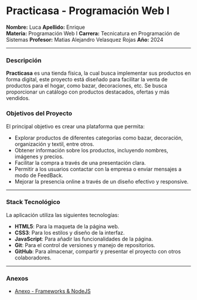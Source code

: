 # Practicasa - Programación Web I

**Nombre:** Luca
**Apellido:** Enrique    
**Materia:** Programación Web I
**Carrera:** Tecnicatura en Programación de Sistemas
**Profesor:** Matias Alejandro Velasquez Rojas 
**Año:** 2024  

---

### Descripción
**Practicasa** es una tienda física, la cual busca implementar sus productos en forma digital, este proyecto está diseñado para facilitar la venta de productos para el hogar, como bazar, decoraciones, etc. Se busca proporcionar un catálogo con productos destacados, ofertas y más vendidos.

### Objetivos del Proyecto
El principal objetivo es crear una plataforma que permita:
- Explorar productos de diferentes categorías como bazar, decoración, organización y textil, entre otros.
- Obtener información sobre los productos, incluyendo nombres, imágenes y precios.
- Facilitar la compra a través de una presentación clara.
- Permitir a los usuarios contactar con la empresa o enviar mensajes a modo de FeedBack.
- Mejorar la presencia online a través de un diseño efectivo y responsive.

---

### Stack Tecnológico  
La aplicación utiliza las siguientes tecnologías:  

- **HTML5**: Para la maqueta de la página web.
- **CSS3**: Para los estilos y diseño de la interfaz.
- **JavaScript**: Para añadir las funcionalidades de la página.
- **Git**: Para el control de versiones y manejo de repositorios.
- **GitHub**: Para almacenar, compartir y presentar el proyecto con otros colaboradores. 

---

### Anexos 
- [Anexo - Frameworks & NodeJS](ANEXO.md) 